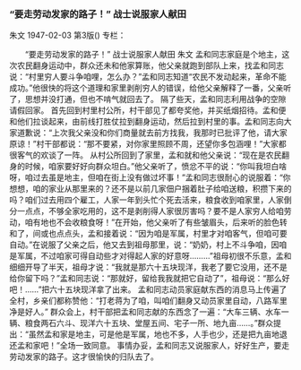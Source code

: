 ### “要走劳动发家的路子！”  战士说服家人献田
朱文
1947-02-03
第3版()
专栏：

　　“要走劳动发家的路子！” 
    战士说服家人献田
    朱文
    孟和同志家庭是个地主，这次农民翻身运动中，群众还未和他家算账，他父亲就跑到部队上来，找孟和同志说：“村里穷人要斗争咱哩，怎么办？”孟和同志知道“农民不发动起来，革命不能成功。”他很快的将这个道理和家里剥削穷人的错误，给他父亲解释了一番，父亲听了，思想并没打通，但也不啃气就回去了。
    隔了些天，孟和同志利用战争的空隙请假回家。
    首先回到村里村公所，村干部见了都夸奖他，并买纸烟招待。孟和便和他们拉谈起来，由前线打胜仗拉到翻身运动，然后拉到村里的事。孟和同志向大家道歉说：“上次我父亲没和你们商量就去前方找我，我那时已批评了他，请大家原谅！”村干部都说：“那不要紧，对你家里照顾不周，还望你多包涵哩！”大家都很客气的欢谈了一阵。
    从村公所回到了家里，孟和就和他父亲说：“现在是农民翻身的时候，咱家要好好向群众坦白。”他父亲听了，愤忿不平的说：“你叫我坦白啥呀，咱过去虽是地主，但咱在街上没有做过坏事！”孟和同志很耐心的说服着：“你想想，咱的家业从那里来的？还不是以前几家佃户捆着肚子给咱送粮，积攒下来的吗？咱们过去用四个雇工，人家一年到头忙个死去活来，粮食收到咱家里，人家倒分一点点，不够全家吃用的，这不是剥削得人家很厉害吗？要不是人家穷人给咱劳动，咱有地也不会收粮食呀！”在开始，他父亲听了有些皱眉头，后来听的脸色转和了，间或也点点头，孟和接着说：“因为咱是军属，村里才对咱客气，但咱可要自动。”在说服了父亲之后，他又去到祖母那里，说：“奶奶，村上不斗争咱，因咱是军属，不过咱家可得自动些才对得起人家的好意呀………”祖母初很不乐意，孟和细细开导了半天，祖母才说：“我就是那六十五块现洋，我老了要它没用，还不是给你留下吗？”孟和同志说：“那就好，留给我我就把它自动了”，祖母说：“那么好吧！……”把六十五块现洋拿了出来。
    孟和同志动员家庭献东西的消息马上传遍了全村，乡亲们都称赞他：“打老蒋为了咱，叫咱们翻身又动员家里自动，八路军里净是好人。”
    群众会上，村干部把孟和同志献的东西念了一遍：“大车三辆、水车一辆、粮食两石六斗、现洋六十五块、堂屋五间、宅子一所、地九亩……。”群众提出：“虽然孟和家是地主，可是他是军属，地也不多，人手也少，还是把九亩地退还孟和家吧！”全场一致同意。
    事情办妥，孟和同志又说服家人，好好生产，要走劳动发家的路子。这才很愉快的归队去了。
